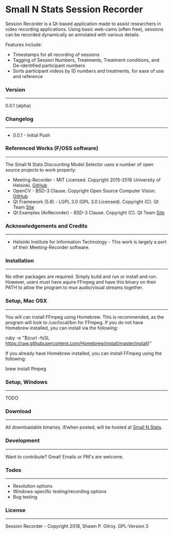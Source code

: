 # Small N Stats Session Recorder

Session Recorder is a Qt-based application made to assist researchers in video recording applications. Using basic web-cams (often free), sessions can be recorded dynamically an annotated with various details.

Features include:
  - Timestamps for all recording of sessions
  - Tagging of Session Numbers, Treatments, Treatment conditions, and De-identified participant numbers
  - Sorts participant videos by ID numbers and treatments, for ease of use and reference

### Version
------
0.0.1 (alpha)

### Changelog
------
 * 0.0.1 - Initial Push

### Referenced Works (F/OSS software)
------
The Small N Stats Discounting Model Selector uses a number of open source projects to work properly:
* Meeting-Recorder - MIT Licensed. Copyright 2015-2016 University of Helsinki. [GitHub](https://github.com/HIIT/meeting-recorder)
* OpenCV - BSD-3 Clause. Copyright Open Source Computer Vision. [GitHub](https://github.com/opencv/opencv)
* Qt Framework (5.8) - LGPL 3.0 (GPL 3.0 Licensed). Copyright (C). Qt Team [Site](https://www.qt.io/)
* Qt Examples (AvRecorder) - BSD-3 Clause. Copyright (C). Qt Team [Site](https://www.qt.io/)

### Acknowledgements and Credits
------
* Helsinki Institute for Information Technology - This work is largely a port of their Meeting-Recorder software.

### Installation
------
No other packages are required. Simply build and run or install and run. However, users must have aquire FFmpeg and have this binary on their PATH to allow the program to mux audio/visual streams together.

### Setup, Mac OSX
------
You will can install FFmpeg using Homebrew. This is recommended, as the program will look to /usr/local/bin for FFmpeg. If you do not have Homebrew installed, you can install via the following:

ruby -e "$(curl -fsSL https://raw.githubusercontent.com/Homebrew/install/master/install)"

If you already have Homebrew installed, you can install FFmpeg using the following:

brew install ffmpeg

### Setup, Windows
------
TODO

### Download
------
All downloadable binaries, if/when posted, will be hosted at [Small N Stats](http://www.smallnstats.com).

### Development
------
Want to contribute? Great! Emails or PM's are welcome.

### Todos
------
 - Resolution options
 - Windows-specific testing/recording options
 - Bug testing

### License
----
Session Recorder - Copyright 2018, Shawn P. Gilroy. GPL-Version 3
